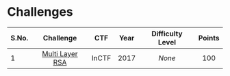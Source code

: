 # Challenges

| S.No. | Challenge                                         | CTF           | Year | Difficulty Level | Points |
|-------|:-------------------------------------------------:|:-------------:|:----:|:----------------:|:------:|
| 1     | [Multi Layer RSA](Multi_Layer_RSA/)               | InCTF         | 2017 | _None_           | 100    |